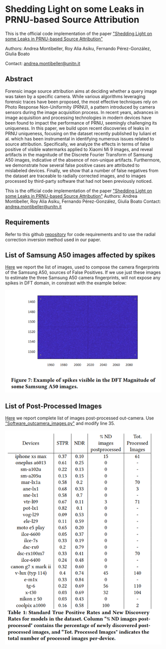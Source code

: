 # Shedding Light on some Leaks in PRNU-based Source Attribution

This is the official code implementation of the paper ["Shedding Light on some Leaks in PRNU-based Source Attribution"](https://dl.acm.org/doi/pdf/10.1145/3658664.3659654)

Authors: Andrea Montibeller, Roy Alia Asiku, Fernando Pérez-González, Giulia Boato

Contact: andrea.montibeller@unitn.it

## Abstract
Forensic image source attribution aims at deciding whether a query
image was taken by a specific camera. While various algorithms
leveraging forensic traces have been proposed, the most effective
techniques rely on Photo Response Non-Uniformity (PRNU), a pattern introduced by camera sensors during the image acquisition
process. In recent years, advances in image acquisition and processing technologies in modern devices have been found to impact
the performance of PRNU, seemingly challenging its uniqueness.
In this paper, we build upon recent discoveries of leaks in PRNU
uniqueness, focusing on the dataset recently published by Iuliani
et al. which has been instrumental in identifying numerous issues
related to source attribution. Specifically, we analyze the effects in
terms of false positive of visible watermarks applied to Xiaomi Mi 9
images, and reveal artifacts in the magnitude of the Discrete Fourier
Transform of Samsung A50 images, indicative of the absence of
non-unique artifacts. Furthermore, we demonstrate how several
false positive cases are attributed to mislabeled devices. Finally, we
show that a number of false negatives from the dataset are traceable
to radially corrected images, and to images processed by third-party
software that had not been previously noticed.

This is the official code implementation of the paper ["Shedding Light on some Leaks in PRNU-based Source Attribution"](https://dl.acm.org/doi/pdf/10.1145/3658664.3659654)
Authors: Andrea Montibeller, Roy Alia Asiku, Fernando Pérez-González, Giulia Boato
Contact: andrea.montibeller@unitn.it

## Requirements

Refer to this github [repository](https://github.com/AMontiB/AdaptivePRNUCameraAttribution) for code requirements and to use the radial correction inversion method used in our paper.

## List of Samsung A50 images affected by spikes
[Here](https://github.com/AMontiB/PRNULeaks/blob/main/list_images_SamsungA50_FPsource.txt) we report the list of images, used to compose the camera fingerprints of the Samsung A50, sources of False Positives. If we use just these images to estimate the three Samsung A50 camera fingerprints, will not expose any spikes in DFT domain, in constrast with the example below:

![Spikes](https://github.com/AMontiB/PRNULeaks/blob/main/figures/Samsung_A50_spikes.png?raw=true)

## List of Post-Processed Images
[Here](https://github.com/AMontiB/PRNULeaks/blob/main/list_postprocessed_dev.csv) we report complete list of images post-processed out-camera. Use ["Software_outcamera_images.py"](https://github.com/AMontiB/PRNULeaks/blob/main/Software_outcamera_images.py) and modify line 35.


![Table](https://github.com/AMontiB/PRNULeaks/blob/main/figures/STPR_vs_NDR.png?raw=true)

